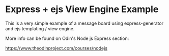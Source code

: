 # Express + ejs View Engine Example

This is a very simple example of a message board using express-generator and ejs templating / view engine. 

More info can be found on Odin's Node js Express section:

https://www.theodinproject.com/courses/nodejs 
